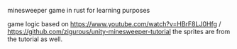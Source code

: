 minesweeper game in rust for learning purposes

game logic based on https://www.youtube.com/watch?v=HBrF8LJ0Hfg / https://github.com/zigurous/unity-minesweeper-tutorial
the sprites are from the tutorial as well.
